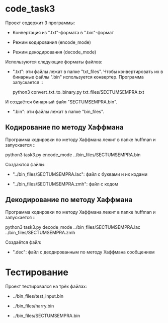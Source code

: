 # code_task3
Проект содержит 3 программы:

* Конвертация из ".txt"-формата в ".bin"-формат

* Режим кодирования (encode_mode)

* Режим декодирования (decode_mode)

Используются следующие форматы файлов:

* ".txt": эти файлы лежат в папке "txt\_files". Чтобы конвертировать их в бинарные файлы ".bin" используется конвертер. Программа запускается ::

  python3 convert_txt_to_binary.py txt_files/SECTUMSEMPRA.txt

И создаётся бинарный файл "SECTUMSEMPRA.bin".

* ".bin": эти файлы лежат в папке "bin\_files".

## Кодирование по методу Хаффмана

Программа кодировки по методу Хаффмана лежит в папке huffman и запускается ::

  python3 task3.py encode_mode ../bin_files/SECTUMSEMPRA.bin

Создаются файлы:

* "../bin_files/SECTUMSEMPRA.lac": файл с буквами и их кодами

* "../bin_files/SECTUMSEMPRA.zmh": файл с кодом

## Декодирование по методу Хаффмана

Программа кодировки по методу Хаффмана лежит в папке huffman и запускается ::

  python3 task3.py decode_mode ../bin_files/SECTUMSEMPRA.lac ../bin_files/SECTUMSEMPRA.zmh

Создаётся файл:

* ".dec": файл с деодированным по методу Хаффмана сообщением

# Тестирование

Проект тестировался на трёх файлах:

* ../bin_files/test_input.bin

* ../bin_files/harry.bin

* ../bin_files/SECTUMSEMPRA.bin